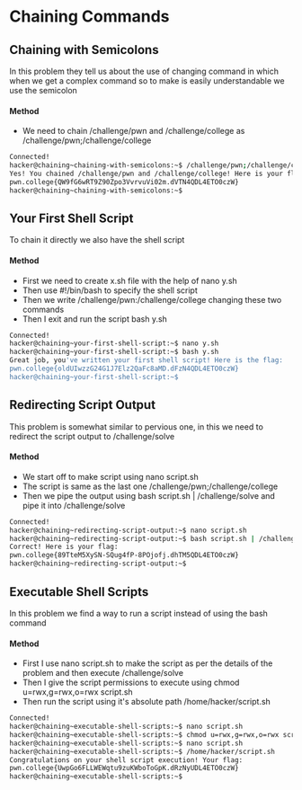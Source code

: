 # Chaining Commands

## Chaining with Semicolons
In this problem they tell us about the use of changing command in which when we get a complex command so to make is easily understandable we use the semicolon

#### Method
- We need to chain /challenge/pwn and /challenge/college as /challenge/pwn;/challenge/college

```bash
Connected!
hacker@chaining~chaining-with-semicolons:~$ /challenge/pwn;/challenge/college
Yes! You chained /challenge/pwn and /challenge/college! Here is your flag:
pwn.college{QW9fG6wRT9Z90Zpo3VvrvuVi02m.dVTN4QDL4ETO0czW}
hacker@chaining~chaining-with-semicolons:~$
```

## Your First Shell Script
To chain it directly we also have the shell script

#### Method
- First we need to create x.sh file with the help of nano y.sh
- Then use #!/bin/bash to specify the shell script 
- Then we write /challenge/pwn:/challenge/college changing these two commands 
- Then I exit and run the script bash y.sh

```bash
Connected!                                                                        
hacker@chaining~your-first-shell-script:~$ nano y.sh
hacker@chaining~your-first-shell-script:~$ bash y.sh
Great job, you've written your first shell script! Here is the flag:
pwn.college{oldUIwzzG24G1J7Elz2QaFc8aMD.dFzN4QDL4ETO0czW}
hacker@chaining~your-first-shell-script:~$
```

## Redirecting Script Output
This problem is somewhat similar to pervious one, in this we need to redirect the script output to /challenge/solve

#### Method
- We start off to make script using nano script.sh
- The script is same as the last one /challenge/pwn;/challenge/college
- Then we pipe the output using bash script.sh | /challenge/solve and pipe it into /challenge/solve

```bash
Connected!
hacker@chaining~redirecting-script-output:~$ nano script.sh
hacker@chaining~redirecting-script-output:~$ bash script.sh | /challenge/solve
Correct! Here is your flag:
pwn.college{89TteM5XySN-SQug4fP-8POjofj.dhTM5QDL4ETO0czW}
hacker@chaining~redirecting-script-output:~$
```

## Executable Shell Scripts
In this problem we find a way to run a script instead of using the bash command

#### Method
- First I use nano script.sh to make the script as per the details of the problem and then execute /challenge/solve
- Then I give the script permissions to execute using chmod u=rwx,g=rwx,o=rwx script.sh
- Then run the script using it's absolute path /home/hacker/script.sh

```bash
Connected!
hacker@chaining~executable-shell-scripts:~$ nano script.sh
hacker@chaining~executable-shell-scripts:~$ chmod u=rwx,g=rwx,o=rwx script.sh
hacker@chaining~executable-shell-scripts:~$ nano script.sh
hacker@chaining~executable-shell-scripts:~$ /home/hacker/script.sh
Congratulations on your shell script execution! Your flag:
pwn.college{UwpGo6FLLWEWqtu9zuKWboToGpK.dRzNyUDL4ETO0czW}
hacker@chaining~executable-shell-scripts:~$
```
